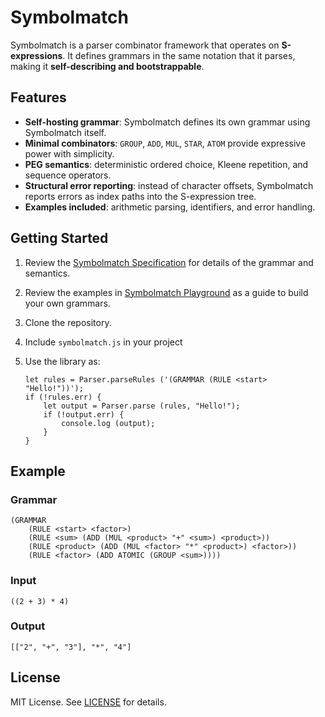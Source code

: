 # Symbolmatch

Symbolmatch is a parser combinator framework that operates on **S-expressions**. It defines grammars in the same notation that it parses, making it **self-describing and bootstrappable**.  

## Features

- **Self-hosting grammar**: Symbolmatch defines its own grammar using Symbolmatch itself.  
- **Minimal combinators**: `GROUP`, `ADD`, `MUL`, `STAR`, `ATOM` provide expressive power with simplicity.  
- **PEG semantics**: deterministic ordered choice, Kleene repetition, and sequence operators.  
- **Structural error reporting**: instead of character offsets, Symbolmatch reports errors as index paths into the S-expression tree.  
- **Examples included**: arithmetic parsing, identifiers, and error handling.

## Getting Started

1. Review the [Symbolmatch Specification](https://tearflake.github.io/symbolmatch/docs/symbolmatch) for details of the grammar and semantics.  
2. Review the examples in [Symbolmatch Playground](https://tearflake.github.io/symbolmatch/playground/) as a guide to build your own grammars.  
3. Clone the repository.  
4. Include `symbolmatch.js` in your project  
5. Use the library as:

       let rules = Parser.parseRules ('(GRAMMAR (RULE <start> "Hello!"))');
       if (!rules.err) {
           let output = Parser.parse (rules, "Hello!");
           if (!output.err) {
               console.log (output);
           }
       }

## Example

### Grammar

```
(GRAMMAR
    (RULE <start> <factor>)
    (RULE <sum> (ADD (MUL <product> "+" <sum>) <product>))
    (RULE <product> (ADD (MUL <factor> "*" <product>) <factor>))
    (RULE <factor> (ADD ATOMIC (GROUP <sum>))))
```

### Input

```
((2 + 3) * 4)
```

### Output

```
[["2", "+", "3"], "*", "4"]
```

## License

MIT License. See [LICENSE](LICENSE) for details.
